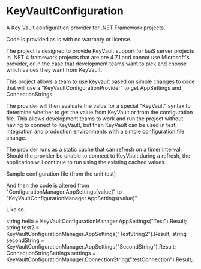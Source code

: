 # KeyVaultConfiguration
A Key Vault configuration provider for .NET Framework projects.

Code is provided as is with no warranty or license.

The project is designed to provide KeyVault support for IaaS server projects in .NET 4 framework projects that are pre 4.7.1 and cannot use Microsoft's provider, or in the case that development teams want to pick and choose which values they want from KeyVault.

This project allows a team to use keyvault based on simple changes to code that will use a "KeyVaultConfigurationProvider" to get AppSettings and ConnectionStrings.

The provider will then evaluate the value for a special "KeyVault" syntax to determine whether to get the value from KeyVault or from the configuration file.  This allows development teams to work and run the project without having to connect to KeyVault, but then KeyVault can be used in test, integration and production environments with a simple configuration file change.

The provider runs as a static cache that can refresh on a timer interval.  Should the provider be unable to connect to KeyVault during a refresh, the application will continue to run using the existing cached values.


Sample configuration file (from the unit test)

<?xml version="1.0" encoding="utf-8" ?>
<configuration>
  <configSections>
    <section name="keyVaultConfig" type="WhiteStrike.KeyVaultConfiguration.KeyVaultConfigurationSection, WhiteStrike.KeyVaultConfiguration" allowDefinition="Everywhere" allowLocation="true" />
  </configSections>
  <keyVaultConfig>
    <vaults>
      <vaultConfig name="TestVault" vaultUrl="https://[yourvault].vault.azure.net" authenticationUrl="https://login.microsoftonline.com/[yourtenantidguid]/login" identity="[identityguidforappuser]" credential="[certthumbprint]" credentialType="Certificate" secretPrefix="Test" />
      <vaultConfig name="TestVault2" vaultUrl="https://[yoursecondvault].vault.azure.net" authenticationUrl="https://login.microsoftonline.com/[yourtenantidguid]/login" identity="[identityguidforappuser]" credential="[clientsecret]" credentialType="Secret" secretPrefix="Test" />
      <vaultConfig name="StaticValueTestVault" vaultUrl="https://whitestrike.vault.azure.com" authenticationUrl="https://login.microsoftonline.com/orbital/login" identity="f8651091-96c8-4819-af0d-5ac55f1b5666" credential="AD0F54B8CE90F8D1FD3146D299459791AFC99B91" credentialType="Certificate" secretPrefix="Test" />
    </vaults>
  </keyVaultConfig>
  <appSettings>
    <!-- Pulls from vault named "TestVault" in the configuration above and looks for a value named "TestHello" -->
    <add key="Test" value="${KV::TestVault::Hello}" />
    <!-- Pulls from vault named "TestVault2" in the configuration above and looks for a value named "TestThisString" -->
    <add key="TestString2" value="${KV::TestVault2::ThisString}" />
    <!-- Pulls from vault named "TestVault" in the configuration above and looks for a value named "TestSecondString" -->
    <add key="SecondString" value="${KV::TestVault::SecondString}" />
  </appSettings>
  <connectionStrings>
    <add name="testConnection" providerName="Microsoft.Sql.Server" connectionString="${KV::TestVault::ConnectionString}" />
  </connectionStrings>
</configuration>
  
  And then the code is altered from "ConfigurationManager.AppSettings[value]" to "KeyVaultConfigurationManager.AppSettings(value)"
  
  Like so.  
  
  string hello = KeyVaultConfigurationManager.AppSettings("Test").Result;
  string test2 = KeyVaultConfigurationManager.AppSettings("TestString2").Result;
  string secondString = KeyVaultConfigurationManager.AppSettings("SecondString").Result;
  ConnectionStringSettings settings = KeyVaultConfigurationManager.ConnectionString("testConnection").Result;
